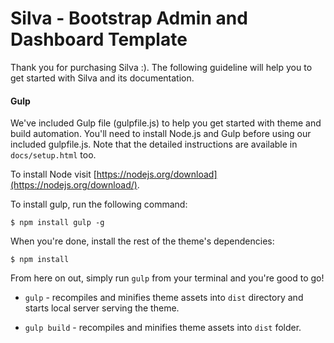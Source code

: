 
# Silva - Bootstrap Admin and Dashboard Template

Thank you for purchasing Silva :). The following guideline will help you to get started with Silva and its documentation.


#### Gulp

We've included Gulp file (gulpfile.js) to help you get started with theme and build automation. You'll need to install Node.js and Gulp before using our included gulpfile.js. Note that the detailed instructions are available in `docs/setup.html` too.

To install Node visit [https://nodejs.org/download](https://nodejs.org/download/).

To install gulp, run the following command:
```
$ npm install gulp -g
```

When you're done, install the rest of the theme's dependencies:
```
$ npm install
```

From here on out, simply run `gulp` from your terminal and you're good to go!

+  `gulp` - recompiles and minifies theme assets into `dist` directory and starts local server serving the theme.

+  `gulp build` - recompiles and minifies theme assets into `dist` folder.

